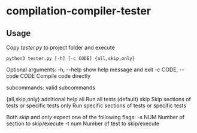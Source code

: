 compilation-compiler-tester
===========================
Usage
-----
Copy _tester.py_ to project folder and execute
```
python3 tester.py [-h] [-c CODE] {all,skip,only} 
```
Optional arguments:
  -h, --help            show help message and exit
  -c CODE, --code CODE  Compile code directly

subcommands:
  valid subcommands

  {all,skip,only}       additional help
    all                 Run all tests (default)
    skip                Skip sections of tests or specific tests
    only                Run specific sections of tests or specific tests

  Both *skip* and *only* expect one of the following flags:
    -s NUM              Number of section to skip/execute
    -t num              Number of test to skip/execute